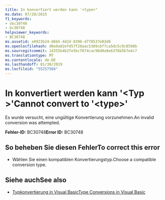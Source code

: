 ```yaml
---
title: In konvertiert werden kann '<type>"
ms.date: 07/20/2015
f1_keywords:
- vbc30748
- bc30748
helpviewer_keywords:
- BC30748
ms.assetid: a9923b24-d6b5-4d2d-8396-d778537e02d8
ms.openlocfilehash: d0a9a02efd57f28aac5309cbf7ca5dc5c9c8598b
ms.sourcegitcommit: 14355b4b2fe5bcf874cac96d0a9e6376b567e4c7
ms.translationtype: MT
ms.contentlocale: de-DE
ms.lasthandoff: 01/30/2019
ms.locfileid: "55257566"
---
```

# <a name="cannot-convert-to-type"></a><span data-ttu-id="99cd4-102">In konvertiert werden kann '\<Typ >'</span><span class="sxs-lookup"><span data-stu-id="99cd4-102">Cannot convert to '\<type>'</span></span>
<span data-ttu-id="99cd4-103">Es wurde versucht, eine ungültige Konvertierung vorzunehmen.</span><span class="sxs-lookup"><span data-stu-id="99cd4-103">An invalid conversion was attempted.</span></span>  
  
 <span data-ttu-id="99cd4-104">**Fehler-ID:** BC30748</span><span class="sxs-lookup"><span data-stu-id="99cd4-104">**Error ID:** BC30748</span></span>  
  
## <a name="to-correct-this-error"></a><span data-ttu-id="99cd4-105">So beheben Sie diesen Fehler</span><span class="sxs-lookup"><span data-stu-id="99cd4-105">To correct this error</span></span>  
  
-   <span data-ttu-id="99cd4-106">Wählen Sie einen kompatiblen Konvertierungstyp.</span><span class="sxs-lookup"><span data-stu-id="99cd4-106">Choose a compatible conversion type.</span></span>  
  
## <a name="see-also"></a><span data-ttu-id="99cd4-107">Siehe auch</span><span class="sxs-lookup"><span data-stu-id="99cd4-107">See also</span></span>
- [<span data-ttu-id="99cd4-108">Typkonvertierung in Visual Basic</span><span class="sxs-lookup"><span data-stu-id="99cd4-108">Type Conversions in Visual Basic</span></span>](../../visual-basic/programming-guide/language-features/data-types/type-conversions.md)

